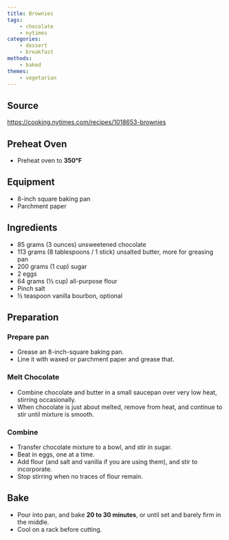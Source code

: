 ```yaml
---
title: Brownies
tags:
    - chocolate
    - nytimes
categories: 
    - dessert
    - breakfast
methods:
    - baked
themes:
    - vegetarian
---
```


## Source
https://cooking.nytimes.com/recipes/1018653-brownies

## Preheat Oven
- Preheat oven to **350&deg;F**

## Equipment
- 8-inch square baking pan
- Parchment paper

## Ingredients
- 85 grams (3 ounces) unsweetened chocolate
- 113 grams (8 tablespoons / 1 stick) unsalted butter, more for greasing pan
- 200 grams (1 cup) sugar
- 2 eggs
- 64 grams (&frac12; cup) all-purpose flour
- Pinch salt
- &frac12; teaspoon vanilla bourbon, optional

## Preparation
### Prepare pan
- Grease an 8-inch-square baking pan. 
- Line it with waxed or parchment paper and grease that.
### Melt Chocolate
- Combine chocolate and butter in a small saucepan over very low heat, stirring occasionally. 
- When chocolate is just about melted, remove from heat, and continue to stir until mixture is smooth. 
### Combine
- Transfer chocolate mixture to a bowl, and stir in sugar. 
- Beat in eggs, one at a time. 
- Add flour (and salt and vanilla if you are using them), and stir to incorporate. 
- Stop stirring when no traces of flour remain.
## Bake
- Pour into pan, and bake **20 to 30 minutes**, or until set and barely firm in the middle. 
- Cool on a rack before cutting.
